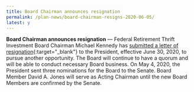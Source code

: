 ```yaml
---
title: Board Chairman announces resignation
permalink: /plan-news/board-chairman-resigns-2020-06-05/
latest: y
---
```


**Board Chairman announces resignation** &#8212; Federal Retirement Thrift Investment Board Chairman Michael Kennedy has [submitted a letter of resignation](https://www.frtib.gov/ReadingRoom/PressRel/PR-2020-06-05-MK_Resignation_Press_Release.pdf){:target="\_blank"} to the President, effective June 30, 2020, to pursue another opportunity. The Board will continue to have a quorum and will be able to conduct necessary Board business. On May 4, 2020, the President sent three nominations for the Board to the Senate. Board Member David A. Jones will serve as Acting Chairman until the new Board Members are confirmed by the Senate.
